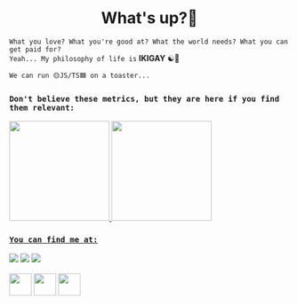 <h1 align="center">What's up?🖖​</h1>

`What you love? What you're good at? What the world needs? What you can get paid for?`<br>
`Yeah... My philosophy of life is` **IKIGAY** ☯️​🌿

`We can run 🟡JS/TS🟦 on a toaster...`

### `Don't believe these metrics, but they are here if you find them relevant:`
<div>
<a href="https://github.com/RaphaelOliveir">
<img loading="lazy" height="180em" src="https://github-readme-stats.vercel.app/api/top-langs/?username=RaphaelOliveir&layout=compact&langs_count=7&theme=dracula"/>
<img loading="lazy" height="180em" src="https://github-readme-stats.vercel.app/api?username=RaphaelOliveir&show_icons=true&theme=dracula&include_all_commits=true&count_private=true"/>
</div>

### `You can find me at:`
<div>
<a href="https://instagram.com/phael_phf" target="_blank"><img loading="lazy" src="https://img.shields.io/badge/-Instagram-%23E4405F?style=for-the-badge&logo=instagram&logoColor=white" target="_blank"></a>
<a href = "mailto:raphael02oliveira@gmail.com"><img loading="lazy" src="https://img.shields.io/badge/Gmail-D14836?style=for-the-badge&logo=gmail&logoColor=white" target="_blank"></a>
<a href="https://www.linkedin.com/in/raphael-oliveira-abba33203/" target="_blank"><img loading="lazy" src="https://img.shields.io/badge/-LinkedIn-%230077B5?style=for-the-badge&logo=linkedin&logoColor=white" target="_blank"></a>   
</div>

<br>
<div>
<img src="https://camo.githubusercontent.com/748433fbf833d18f543ad4bb6d8c8c4f7f340c7fe8b9706df131a525049f0c8c/68747470733a2f2f63756c746f667468657061727479706172726f742e636f6d2f706172726f74732f68642f6c6170746f705f706172726f742e676966" width="40" />
<img src="https://camo.githubusercontent.com/410b8a708a4b4cd942c51159d45d204441064f9b5544219e10fdbb1e680d978a/68747470733a2f2f63756c746f667468657061727479706172726f742e636f6d2f706172726f74732f68642f7370696e6e696e67706172726f742e676966" width="40" />
<img src="https://camo.githubusercontent.com/23aaf979c81bcb9a4fecabc5bb1ba46bc571a1c96c764c770905e57bf886d653/68747470733a2f2f63756c746f667468657061727479706172726f742e636f6d2f706172726f74732f6461746162617365706172726f742e676966" width="40" />
</div>
<br>

